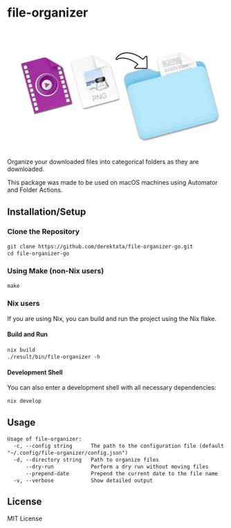 # file-organizer

<img src="./.github/image.png" width="700px">

Organize your downloaded files into categorical folders as they are downloaded.

This package was made to be used on macOS machines using Automator and Folder Actions.

## Installation/Setup

### Clone the Repository
```
git clone https://github.com/derektata/file-organizer-go.git
cd file-organizer-go
```

### Using Make (non-Nix users)
```
make
```

### Nix users
If you are using Nix, you can build and run the project using the Nix flake.

#### Build and Run
```
nix build
./result/bin/file-organizer -h
```

#### Development Shell
You can also enter a development shell with all necessary dependencies:
```
nix develop
```

## Usage
```
Usage of file-organizer:
  -c, --config string      The path to the configuration file (default "~/.config/file-organizer/config.json")
  -d, --directory string   Path to organize files
      --dry-run            Perform a dry run without moving files
      --prepend-date       Prepend the current date to the file name
  -v, --verbose            Show detailed output
```

## License

MIT License
